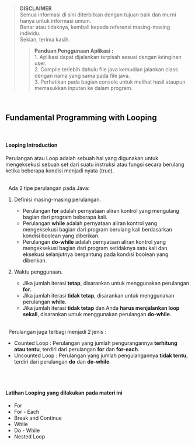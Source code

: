 >**DISCLAIMER**\
>Semua informasi di sini diterbitkan dengan tujuan baik dan murni hanya untuk informasi umum.\
>Benar atau tidaknya, kembali kepada referensi masing-masing individu.\
>Sekian, terima kasih.
>
>>**Panduan Penggunaan Aplikasi :**\
>		1. Aplikasi dapat dijalankan terpisah sesuai dengan keinginan user.\
>		2. Compile terlebih dahulu file java kemudian jalankan class dengan nama yang sama pada file java.\
>		3. Perhatikan pada bagian console untuk melihat hasil ataupun memasukkan inputan ke dalam program.

&nbsp;
## Fundamental Programming with Looping

&nbsp;
#### Looping Introduction
Perulangan atau Loop adalah sebuah hal yang digunakan untuk mengeksekusi sebuah set dari suatu instruksi atau fungsi secara berulang ketika beberapa kondisi menjadi nyata (true).

\
&nbsp;
Ada 2 tipe perulangan pada Java:
1. Definisi masing-masing perulangan.
	- Perulangan **for** adalah pernyataan aliran kontrol yang mengulang bagian dari program beberapa kali.
	- Perulangan **while** adalah pernyataan aliran kontrol yang mengeksekusi bagian dari program berulang kali berdasarkan kondisi boolean yang diberikan.
	- Perulangan **do-while** adalah pernyataan aliran kontrol yang mengeksekusi bagian dari program setidaknya satu kali dan eksekusi selanjutnya bergantung pada kondisi boolean yang diberikan.

2. Waktu penggunaan.
    - Jika jumlah iterasi **tetap**, disarankan untuk menggunakan perulangan **for**.
    - Jika jumlah iterasi **tidak tetap**, disarankan untuk menggunakan perulangan **while**.
    - Jika jumlah iterasi **tidak tetap** dan Anda **harus menjalankan loop sekali**, disarankan untuk menggunakan perulangan **do-while**.

\
&nbsp;
Perulangan juga terbagi menjadi 2 jenis :
- Counted Loop : Perulangan yang jumlah pengurangannya **terhitung atau tentu**, terdiri dari perulangan **for** dan **for-each**.
- Uncounted Loop : Perulangan yang jumlah pengulangannya **tidak tentu**, terdiri dari perulangan **do** dan **do-while**.

\
&nbsp;
#### Latihan Looping yang dilakukan pada materi ini
- For
- For - Each
- Break and Continue
- While
- Do - While
- Nested Loop
    
&nbsp;